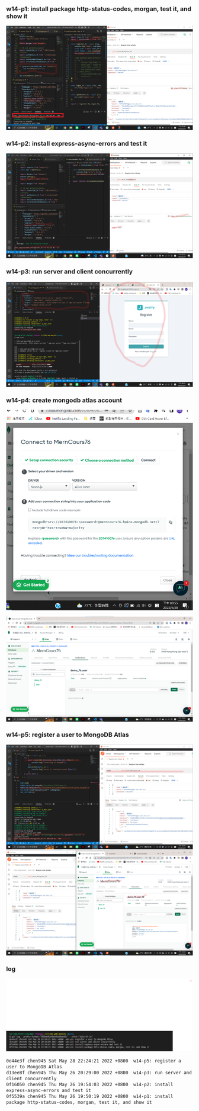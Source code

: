 ### w14-p1: install package http-status-codes, morgan, test it, and show it

![p1](./p1.png)

### w14-p2: install express-async-errors and test it

![p2](./p2.png)

### w14-p3: run server and client concurrently

![p3](./p3.png)

### w14-p4: create mongodb atlas account

![p4](./p4.png)

![p4-1](./p4-1.png)

### w14-p5: register a user to MongoDB Atlas

![p5](./p5.png)
![p5-1](./p5-1.png)

### log

![](./log.png)

```
0e44e3f chen945 Sat May 28 22:24:21 2022 +0800  w14-p5: register a user to MongoDB Atlas
d13ee8f chen945 Thu May 26 20:29:00 2022 +0800  w14-p3: run server and client concurrently
0f16050 chen945 Thu May 26 19:54:03 2022 +0800  w14-p2: install express-async-errors and test it
0f5539a chen945 Thu May 26 19:50:19 2022 +0800  w14-p1: install package http-status-codes, morgan, test it, and show it
```
